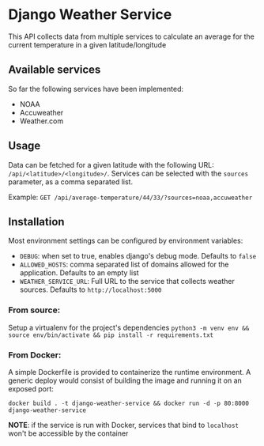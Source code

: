 # Django Weather Service

This API collects data from multiple services to calculate an average for the current temperature
in a given latitude/longitude

## Available services

So far the following services have been implemented:

 * NOAA
 * Accuweather
 * Weather.com

## Usage

Data can be fetched for a given latitude with the following URL:
`/api/<latitude>/<longitude>/`. Services can be selected with the `sources` parameter, as a comma
separated list.

Example:
`GET /api/average-temperature/44/33/?sources=noaa,accuweather`

## Installation

Most environment settings can be configured by environment variables:

 * `DEBUG`: when set to true, enables django's debug mode. Defaults to `false`
 * `ALLOWED_HOSTS`: comma separated list of domains allowed for the application. Defaults to an empty list
 * `WEATHER_SERVICE_URL`: Full URL to the service that collects weather sources. Defaults to `http://localhost:5000`

### From source:

Setup a virtualenv for the project's dependencies `python3 -m venv env && source env/bin/activate && pip install -r requirements.txt`

### From Docker:

A simple Dockerfile is provided to containerize the runtime environment. A generic deploy would
consist of building the image and running it on an exposed port:

`docker build . -t django-weather-service && docker run -d -p 80:8000 django-weather-service`

**NOTE**: if the service is run with Docker, services that bind to `localhost` won't be accessible by the container
